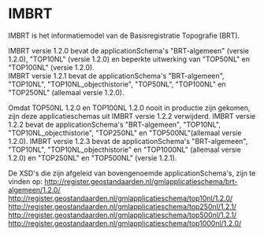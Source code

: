# IMBRT
IMBRT is het informatiemodel van de Basisregistratie Topografie (BRT). 

IMBRT versie 1.2.0 bevat de applicationSchema's "BRT-algemeen" (versie 1.2.0), "TOP10NL" (versie 1.2.0) en beperkte uitwerking van "TOP50NL" en "TOP100NL" (versie 1.2.0).  
IMBRT versie 1.2.1 bevat de applicationSchema's "BRT-algemeen", "TOP10NL", "TOP10NL_objecthistorie", "TOP50NL", "TOP100NL" en "TOP250NL" (allemaal versie 1.2.0).

Omdat TOP50NL 1.2.0 en TOP100NL 1.2.0 nooit in productie zijn gekomen, zijn deze applicatieschemas uit IMBRT versie 1.2.2 verwijderd.
IMBRT versie 1.2.2 bevat de applicationSchema's "BRT-algemeen", "TOP10NL", "TOP10NL_objecthistorie", "TOP250NL" en "TOP500NL"(allemaal versie 1.2.0).
IMBRT versie 1.2.3 bevat de applicationSchema's "BRT-algemeen", "TOP10NL", "TOP10NL_objecthistorie" en "TOP1000NL" (allemaal versie 1.2.0) en "TOP250NL" en "TOP500NL" (versie 1.2.1).

De XSD's die zijn afgeleid van bovengenoemde applicationSchema's, zijn te vinden op: 
http://register.geostandaarden.nl/gmlapplicatieschema/brt-algemeen/1.2.0/ 
http://register.geostandaarden.nl/gmlapplicatieschema/top10nl/1.2.0/ 
http://register.geostandaarden.nl/gmlapplicatieschema/top250nl/1.2.1/ 
http://register.geostandaarden.nl/gmlapplicatieschema/top500nl/1.2.1/ 
http://register.geostandaarden.nl/gmlapplicatieschema/top1000nl/1.2.0/ 